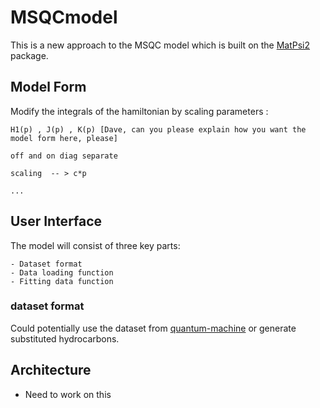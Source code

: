 # MSQCmodel

This is a new approach to the MSQC model which is built on the [MatPsi2](https://github.com/spring01/MatPsi2 "Title") package.

## Model Form
  
  Modify the integrals of the hamiltonian by scaling parameters : 
  
    H1(p) , J(p) , K(p) [Dave, can you please explain how you want the model form here, please]
    
    off and on diag separate 
    
    scaling  -- > c*p
    
    ...
    
## User Interface
The model will consist of three key parts:
    
    - Dataset format
    - Data loading function
    - Fitting data function

### dataset format
Could potentially use the dataset from [quantum-machine](http://quantum-machine.org/index.php?page=datasets "Title") or generate substituted hydrocarbons.

## Architecture 
  - Need to work on this

